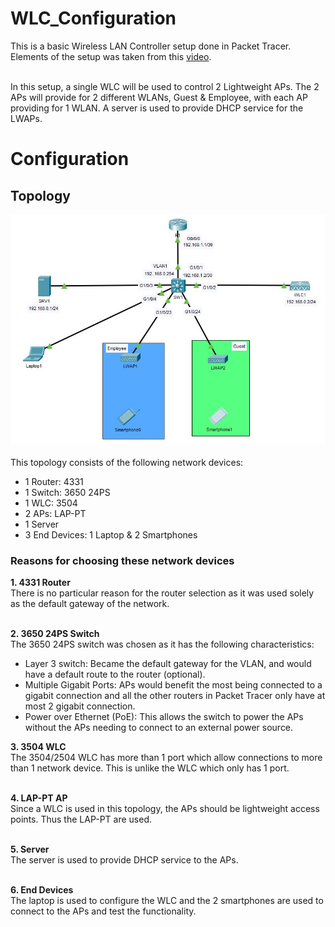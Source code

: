 # WLC_Configuration
This is a basic Wireless LAN Controller setup done in Packet Tracer. Elements of the setup was taken from this [video](https://www.youtube.com/watch?v=0dfm9ws9DXI).<br><br>

In this setup, a single WLC will be used to control 2 Lightweight APs. The 2 APs will provide for 2 different WLANs, Guest & Employee, with each AP providing for 1 WLAN. A server is used to provide DHCP service for the LWAPs.

# Configuration
## Topology
![Network Topolgy](Init_Topology.JPG)<br><br>
This topology consists of the following network devices:
- 1 Router: 4331
- 1 Switch: 3650 24PS
- 1 WLC: 3504
- 2 APs: LAP-PT
- 1 Server
- 3 End Devices: 1 Laptop & 2 Smartphones

### Reasons for choosing these network devices
<b>1. 4331 Router</b><br>
There is no particular reason for the router selection as it was used solely as the default gateway of the network.<br><br>

<b>2. 3650 24PS Switch</b><br>
The 3650 24PS switch was chosen as it has the following characteristics:
- Layer 3 switch: Became the default gateway for the VLAN, and would have a default route to the router (optional).
- Multiple Gigabit Ports: APs would benefit the most being connected to a gigabit connection and all the other routers in Packet Tracer only have at most 2 gigabit connection.
- Power over Ethernet (PoE): This allows the switch to power the APs without the APs needing to connect to an external power source.<br>

<b>3. 3504 WLC</b><br>
The 3504/2504 WLC has more than 1 port which allow connections to more than 1 network device. This is unlike the WLC which only has 1 port.<br><br>

<b>4. LAP-PT AP</b><br>
Since a WLC is used in this topology, the APs should be lightweight access points. Thus the LAP-PT are used.<br><br>

<b>5. Server</b><br>
The server is used to provide DHCP service to the APs.<br><br>

<b>6. End Devices</b><br>
The laptop is used to configure the WLC and the 2 smartphones are used to connect to the APs and test the functionality.<br><br>

